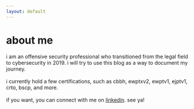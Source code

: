 ```yaml
---
layout: default
---
```


# about me

i am an offensive security professional who transitioned from the legal field to cybersecurity in 2019. i will try to use this blog as a way to document my journey.<br><br>
i currently hold a few certifications, such as cbbh, ewptxv2, ewptv1, ejptv1, crto, bscp, and more.<br><br>
if you want, you can connect with me on [linkedin](https://linkedin.com/in/julio-cfa). see ya!
